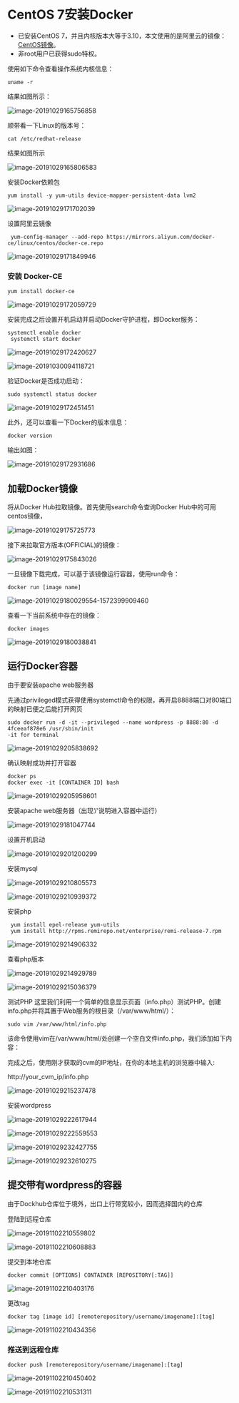 

# CentOS 7安装Docker

- 已安装CentOS 7，并且内核版本大等于3.10，本文使用的是阿里云的镜像：[CentOS镜像](http://mirrors.aliyun.com/centos/7/isos/x86_64/)。
- 非root用户已获得sudo特权。

使用如下命令查看操作系统内核信息：

```
uname -r
```

结果如图所示：

![image-20191029165756858](README.assets/image-20191029165756858.png)

顺带看一下Linux的版本号：

```
cat /etc/redhat-release

```

结果如图所示

![image-20191029165806583](README.assets/image-20191029165806583.png)



安装Docker依赖包

```
yum install -y yum-utils device-mapper-persistent-data lvm2 
```

![image-20191029171702039](README.assets/image-20191029171702039.png)





设置阿里云镜像

```
 yum-config-manager --add-repo https://mirrors.aliyun.com/docker-ce/linux/centos/docker-ce.repo 
```

![image-20191029171849946](README.assets/image-20191029171849946.png)



### 安装 Docker-CE

```
yum install docker-ce
```

![image-20191029172059729](README.assets/image-20191029172059729.png)





安装完成之后设置开机启动并启动Docker守护进程，即Docker服务：

```
systemctl enable docker
 systemctl start docker
```

![image-20191029172420627](README.assets/image-20191029172420627.png)

![image-20191030094118721](README.assets/image-20191030094118721.png)

验证Docker是否成功启动：

```
sudo systemctl status docker
```

![image-20191029172451451](README.assets/image-20191029172451451.png)



此外，还可以查看一下Docker的版本信息：

```
docker version
```

输出如图：

![image-20191029172931686](README.assets/image-20191029172931686.png)



## 加载Docker镜像

 将从Docker Hub拉取镜像。首先使用search命令查询Docker Hub中的可用centos镜像，

![image-20191029175725773](README.assets/image-20191029175725773.png)

 接下来拉取官方版本(OFFICIAL)的镜像： 

![image-20191029175843026](README.assets/image-20191029175843026.png)



 一旦镜像下载完成，可以基于该镜像运行容器，使用run命令：

```
docker run [image name]
```

 

![image-20191029180029554-1572399909460](README.assets/image-20191029180029554-1572399909460.png)

 查看一下当前系统中存在的镜像： 

```
docker images
```

![image-20191029180038841](README.assets/image-20191029180038841.png)



## 运行Docker容器

由于要安装apache web服务器

先通过privileged模式获得使用systemctl命令的权限，再开启8888端口对80端口的映射已便之后能打开网页

```
sudo docker run -d -it --privileged --name wordpress -p 8888:80 -d 4fceeaf878e6 /usr/sbin/init
-it for terminal 
```

![image-20191029205838692](README.assets/image-20191029205838692.png)

确认映射成功并打开容器

```
docker ps
docker exec -it [CONTAINER ID] bash
```

![image-20191029205958601](README.assets/image-20191029205958601.png)



安装apache web服务器（出现‘/’说明进入容器中运行）

![image-20191029181047744](README.assets/image-20191029181047744.png)

设置开机启动

![image-20191029201200299](README.assets/image-20191029201200299.png)

安装mysql

![image-20191029210805573](README.assets/image-20191029210805573.png)

![image-20191029210939372](README.assets/image-20191029210939372.png)

安装php

```
 yum install epel-release yum-utils
 yum install http://rpms.remirepo.net/enterprise/remi-release-7.rpm
```

![image-20191029214906332](README.assets/image-20191029214906332.png)

查看php版本

![image-20191029214929789](README.assets/image-20191029214929789.png)

![image-20191029215036379](README.assets/image-20191029215036379.png)



测试PHP
这里我们利用一个简单的信息显示页面（info.php）测试PHP。创建info.php并将其置于Web服务的根目录（/var/www/html/）：

```
sudo vim /var/www/html/info.php
```


该命令使用vim在/var/www/html/处创建一个空白文件info.php，我们添加如下内容：

<?php phpinfo(); ?>

完成之后，使用刚才获取的cvm的IP地址，在你的本地主机的浏览器中输入:

http://your_cvm_ip/info.php


![image-20191029215237478](README.assets/image-20191029215237478.png)



安装wordpress

![image-20191029222617944](README.assets/image-20191029222617944.png)



![image-20191029222559553](README.assets/image-20191029222559553.png)

![image-20191029232427755](README.assets/image-20191029232427755.png)



![image-20191029232610275](README.assets/image-20191029232610275.png)



## 提交带有wordpress的容器

由于Dockhub仓库位于境外，出口上行带宽较小，因而选择国内的仓库

登陆到远程仓库

![image-20191102210559802](README.assets/image-20191102210559802.png)

![image-20191102210608883](README.assets/image-20191102210608883.png)

提交到本地仓库

```
docker commit [OPTIONS] CONTAINER [REPOSITORY[:TAG]]
```

![image-20191102210403176](README.assets/image-20191102210403176.png)





更改tag

```
docker tag [image id] [remoterepository/username/imagename]:[tag]
```

![image-20191102210434356](README.assets/image-20191102210434356.png)

### 推送到远程仓库

```
docker push [remoterepository/username/imagename]:[tag]
```

![image-20191102210450402](README.assets/image-20191102210450402.png)

![image-20191102210531311](README.assets/image-20191102210531311.png)



